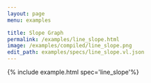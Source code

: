 ```yaml
---
layout: page
menu: examples

title: Slope Graph
permalink: /examples/line_slope.html
image: /examples/compiled/line_slope.png
edit_path: examples/specs/line_slope.vl.json
---
```




{% include example.html spec='line_slope'%}
